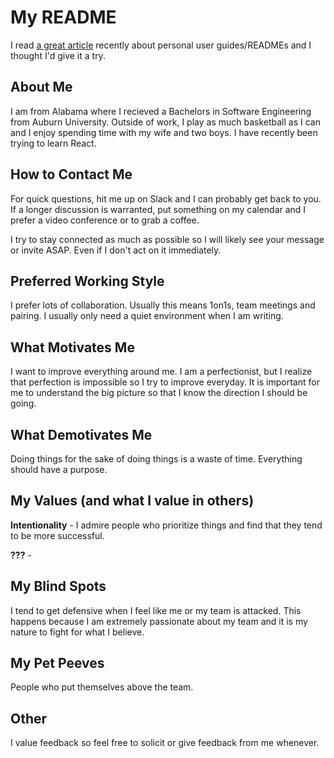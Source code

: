 # My README

I read [a great article](https://medium.com/better-programming/personal-user-manuals-the-good-the-bad-and-the-template-7b80db5044ea) recently about personal user guides/READMEs and I thought I'd give it a try.

## About Me

I am from Alabama where I recieved a Bachelors in Software Engineering from Auburn University. Outside of work, I play as much basketball as I can and I enjoy spending time with my wife and two boys. I have recently been trying to learn React.

## How to Contact Me

For quick questions, hit me up on Slack and I can probably get back to you. If a longer discussion is warranted, put something on my calendar and I prefer a video conference or to grab a coffee.

I try to stay connected as much as possible so I will likely see your message or invite ASAP. Even if I don't act on it immediately.

## Preferred Working Style

I prefer lots of collaboration. Usually this means 1on1s, team meetings and pairing. I usually only need a quiet environment when I am writing.

## What Motivates Me

I want to improve everything around me. I am a perfectionist, but I realize that perfection is impossible so I try to improve everyday. It is important for me to understand the big picture so that I know the direction I should be going.

## What Demotivates Me

Doing things for the sake of doing things is a waste of time. Everything should have a purpose.

## My Values (and what I value in others)

**Intentionality** - I admire people who prioritize things and find that they tend to be more successful.

**???** - 

## My Blind Spots

I tend to get defensive when I feel like me or my team is attacked. This happens because I am extremely passionate about my team and it is my nature to fight for what I believe.

## My Pet Peeves

People who put themselves above the team.

## Other

I value feedback so feel free to solicit or give feedback from me whenever.
